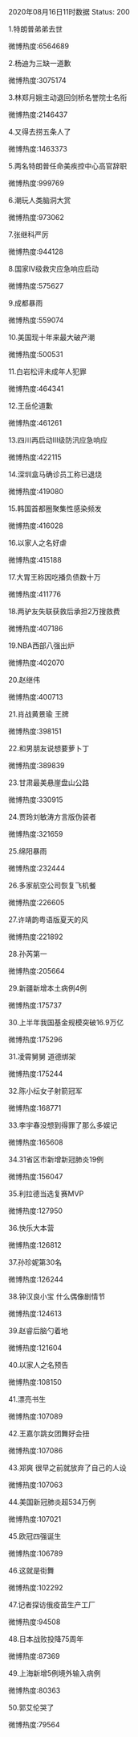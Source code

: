 2020年08月16日11时数据
Status: 200

1.特朗普弟弟去世

微博热度:6564689

2.杨迪为三缺一道歉

微博热度:3075174

3.林郑月娥主动退回剑桥名誉院士名衔

微博热度:2146437

4.又得去捞五条人了

微博热度:1463373

5.两名特朗普任命美疾控中心高官辞职

微博热度:999769

6.潮玩人类脑洞大赏

微博热度:973062

7.张继科严厉

微博热度:944128

8.国家Ⅳ级救灾应急响应启动

微博热度:575627

9.成都暴雨

微博热度:559074

10.美国现十年来最大破产潮

微博热度:500531

11.白岩松评未成年人犯罪

微博热度:464341

12.王岳伦道歉

微博热度:461261

13.四川再启动III级防汛应急响应

微博热度:422115

14.深圳盒马确诊员工称已退烧

微博热度:419080

15.韩国首都圈聚集性感染频发

微博热度:416028

16.以家人之名好虐

微博热度:415188

17.大胃王称因吃播负债数十万

微博热度:411776

18.两驴友失联获救后承担2万搜救费

微博热度:407186

19.NBA西部八强出炉

微博热度:402070

20.赵继伟

微博热度:400713

21.肖战黄景瑜 王牌

微博热度:398151

22.和男朋友说想要萝卜丁

微博热度:389839

23.甘肃最美悬崖盘山公路

微博热度:330915

24.贾玲刘敏涛方言版伪装者

微博热度:321659

25.绵阳暴雨

微博热度:232444

26.多家航空公司恢复飞机餐

微博热度:226605

27.许靖韵粤语版夏天的风

微博热度:221892

28.孙芮第一

微博热度:205664

29.新疆新增本土病例4例

微博热度:175737

30.上半年我国基金规模突破16.9万亿

微博热度:175296

31.凌霄舅舅 道德绑架

微博热度:175244

32.陈小纭女子射箭冠军

微博热度:168771

33.李宇春没想到得罪了那么多娱记

微博热度:165608

34.31省区市新增新冠肺炎19例

微博热度:156047

35.利拉德当选复赛MVP

微博热度:127950

36.快乐大本营

微博热度:126812

37.孙珍妮第30名

微博热度:126244

38.钟汉良小宝 什么偶像剧情节

微博热度:124613

39.赵睿后脑勺着地

微博热度:121604

40.以家人之名预告

微博热度:108150

41.漂亮书生

微博热度:107089

42.王嘉尔跳女团舞好会扭

微博热度:107086

43.郑爽 很早之前就放弃了自己的人设

微博热度:107063

44.美国新冠肺炎超534万例

微博热度:107021

45.欧冠四强诞生

微博热度:106789

46.这就是街舞

微博热度:102292

47.记者探访俄疫苗生产工厂

微博热度:94508

48.日本战败投降75周年

微博热度:87369

49.上海新增5例境外输入病例

微博热度:80363

50.郭艾伦哭了

微博热度:79564

